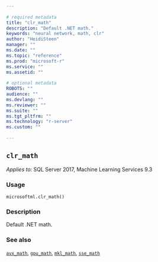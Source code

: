 ```yaml
--- 
 
# required metadata 
title: "clr_math" 
description: "Default .NET math." 
keywords: "neural network, math, clr" 
author: "HeidiSteen" 
manager: "" 
ms.date: "" 
ms.topic: "reference" 
ms.prod: "microsoft-r" 
ms.service: "" 
ms.assetid: "" 
 
# optional metadata 
ROBOTS: "" 
audience: "" 
ms.devlang: "" 
ms.reviewer: "" 
ms.suite: "" 
ms.tgt_pltfrm: "" 
ms.technology: "r-server" 
ms.custom: "" 
 
---
```


## ``clr_math``


*Applies to:* SQL Server 2017, Machine Learning Services 9.3


### Usage



```
microsoftml.clr_math()
```




### Description

Default .NET math.


### See also

[``avx_math``](avx_math.md),
[``gpu_math``](gpu_math.md),
[``mkl_math``](mkl_math.md),
[``sse_math``](sse_math.md)
